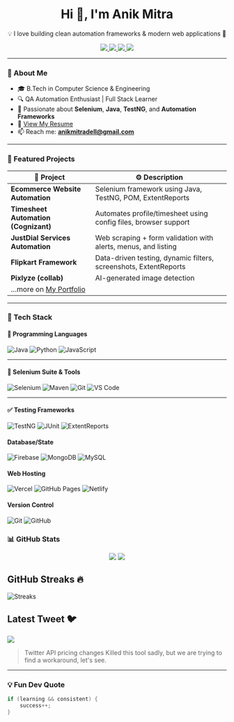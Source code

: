 <!-- Banner -->
<h1 align="center">Hi 👋, I'm Anik Mitra</h1>
<p align="center">💡 I love building clean automation frameworks & modern web applications 🚀</p>

<p align="center">
  <a href="https://anikdigitalspace.netlify.app" target="_blank">
    <img src="https://img.shields.io/badge/Portfolio-000?logo=vercel&logoColor=white&style=for-the-badge" />
  </a>
  <a href="https://twitter.com/mitrajack" target="_blank">
    <img src="https://img.shields.io/badge/Twitter-000?logo=twitter&logoColor=1DA1F2&style=for-the-badge" />
  </a>
  <a href="https://linkedin.com/in/anik-mitra" target="_blank">
    <img src="https://img.shields.io/badge/LinkedIn-000?logo=linkedin&logoColor=0A66C2&style=for-the-badge" />
  </a>
  <a href="https://instagram.com/anik_unofficial" target="_blank">
    <img src="https://img.shields.io/badge/Instagram-000?style=for-the-badge&logo=instagram&logoColor=E4405F" />
  </a>
</p>

---

### 🔧 About Me

- 🎓 B.Tech in Computer Science & Engineering  
- 🔍 QA Automation Enthusiast | Full Stack Learner  
- 🧪 Passionate about **Selenium**, **Java**, **TestNG**, and **Automation Frameworks**  
- 📄 [View My Resume](https://drive.google.com/file/d/1vVio4QS_ziTFJL2slkxb45_FceG7boSo/view?usp=sharing)  
- 📫 Reach me: **anikmitradell@gmail.com**

---

### 🚀 Featured Projects

| 💼 Project | ⚙️ Description |
|-----------|----------------|
| **Ecommerce Website Automation** | Selenium framework using Java, TestNG, POM, ExtentReports |
| **Timesheet Automation (Cognizant)** | Automates profile/timesheet using config files, browser support |
| **JustDial Services Automation** | Web scraping + form validation with alerts, menus, and listing |
| **Flipkart Framework** | Data-driven testing, dynamic filters, screenshots, ExtentReports |
| **Pixlyze (collab)** | AI-generated image detection |
| …more on [My Portfolio](https://anikdigitalspace.netlify.app) |

---

### 🧰 Tech Stack
#### 🧠 Programming Languages
![Java](https://img.shields.io/badge/Java-000?style=for-the-badge&logo=java)
![Python](https://img.shields.io/badge/Python-000?style=for-the-badge&logo=python)
![JavaScript](https://img.shields.io/badge/JavaScript-000?style=for-the-badge&logo=javascript)

---

#### 🧪 Selenium Suite & Tools
![Selenium](https://img.shields.io/badge/Selenium-000?style=for-the-badge&logo=selenium)
![Maven](https://img.shields.io/badge/Maven-000?style=for-the-badge&logo=apachemaven)
![Git](https://img.shields.io/badge/Git-000?style=for-the-badge&logo=git)
![VS Code](https://img.shields.io/badge/VS%20Code-000?style=for-the-badge&logo=visualstudiocode)

---

#### ✅ Testing Frameworks
![TestNG](https://img.shields.io/badge/TestNG-000?style=for-the-badge)
![JUnit](https://img.shields.io/badge/JUnit-000?style=for-the-badge&logo=junit5)
![ExtentReports](https://img.shields.io/badge/ExtentReports-000?style=for-the-badge&logo=data)

#### Database/State
![Firebase](https://img.shields.io/badge/-Firebase-000?style=for-the-badge&logo=firebase)
![MongoDB](https://img.shields.io/badge/-MongoDB-000?style=for-the-badge&logo=mongodb)
![MySQL](https://img.shields.io/badge/-MySQL-000?style=for-the-badge&logo=mysql)

#### Web Hosting
![Vercel](https://img.shields.io/badge/-Vercel-000?style=for-the-badge&logo=vercel)
![GitHub Pages](https://img.shields.io/badge/-GitHub%20Pages-000?style=for-the-badge&logo=github)
![Netlify](https://img.shields.io/badge/-Netlify-000?style=for-the-badge&logo=netlify)

#### Version Control
![Git](https://img.shields.io/badge/-Git-000?style=for-the-badge&logo=git)
![GitHub](https://img.shields.io/badge/-GitHub-000?style=for-the-badge&logo=github)

### 📊 GitHub Stats

<p align="center">
  <img src="https://github-readme-stats.vercel.app/api?username=anikdell&show_icons=true&theme=radical" />
  <img src="https://github-readme-stats.vercel.app/api/top-langs/?username=anikdell&layout=compact&theme=radical" />
</p>

## GitHub Streaks 🔥
![Streaks](https://nirzak-streak-stats.vercel.app/?user=Anikdell&theme=jolly&date_format=j%20M%5B%20Y%5D)

## Latest Tweet 🐦

[![](https://gtce.itsvg.in/api?username=mitrajack&theme=jolly&response=false)](https://twitter.com/mitrajack)
> Twitter API pricing changes Killed this tool sadly, but we are trying to find a workaround, let's see.

---

### 💡 Fun Dev Quote

```java
if (learning && consistent) {
    success++;
}
